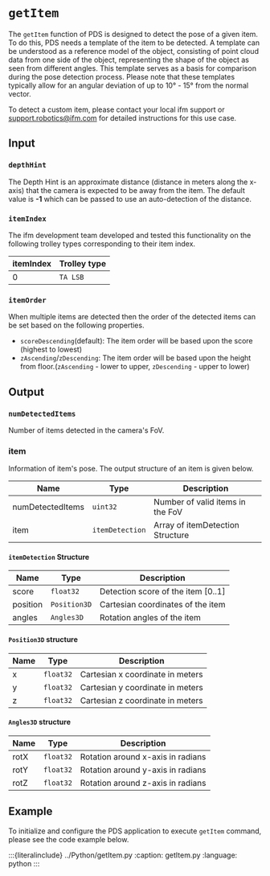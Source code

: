 
# `getItem`
The `getItem` function of PDS is designed to detect the pose of a given item. To do this, PDS needs a template of the item to be detected. A template can be understood as a reference model of the object, consisting of point cloud data from one side of the object, representing the shape of the object as seen from different angles. This template serves as a basis for comparison during the pose detection process.
Please note that these templates typically allow for an angular deviation of up to 10° - 15° from the normal vector.

To detect a custom item, please contact your local ifm support or support.robotics@ifm.com for detailed instructions for this use case.

## Input

### `depthHint`
The Depth Hint is an approximate distance (distance in meters along the x-axis) that the camera is expected to be away from the item. The default value is **-1** which can be passed to use an auto-detection of the distance.

### `itemIndex`
The ifm development team developed and tested this functionality on the following trolley types corresponding to their item index.

| itemIndex | Trolley type |
| --------- | ------------ |
| 0         | `TA LSB`     |

<!-- | 1         | `TA SS`      |
| 2         | `Dolly BR`   | -->

### `itemOrder`
When multiple items are detected then the order of the detected items can be set based on the following properties.

- `scoreDescending`(default): The item order will be based upon the score (highest to lowest)
- `zAscending`/`zDescending`: The item order will be based upon the height from floor.(`zAscending` - lower to upper, `zDescending` - upper to lower)

## Output

### `numDetectedItems`
Number of items detected in the camera's FoV.

### item
Information of item's pose. The output structure of an item is given below.

| Name             | Type          | Description                      |
| ---------------- | ------------- | -------------------------------- |
| numDetectedItems | `uint32`        | Number of valid items in the FoV |
| item             | `itemDetection` | Array of itemDetection Structure |

#### `itemDetection` Structure
| Name     | Type       | Description                        |
| -------- | ---------- | ---------------------------------- |
| score    | `float32`  | Detection score of the item [0..1] |
| position | `Position3D` | Cartesian coordinates of the item  |
| angles   | `Angles3D`   | Rotation angles of the item        |

#### `Position3D` structure
| Name | Type      | Description                      |
| ---- | --------- | -------------------------------- |
| x    | `float32` | Cartesian x coordinate in meters |
| y    | `float32` | Cartesian y coordinate in meters |
| z    | `float32` | Cartesian z coordinate in meters |

#### `Angles3D` structure

| Name | Type      | Description                       |
| ---- | --------- | --------------------------------- |
| rotX | `float32` | Rotation around x-axis in radians |
| rotY | `float32` | Rotation around y-axis in radians |
| rotZ | `float32` | Rotation around z-axis in radians |

## Example

To initialize and configure the PDS application to execute `getItem` command, please see the code example below.

:::{literalinclude} ../Python/getItem.py
:caption: getItem.py
:language: python
:::